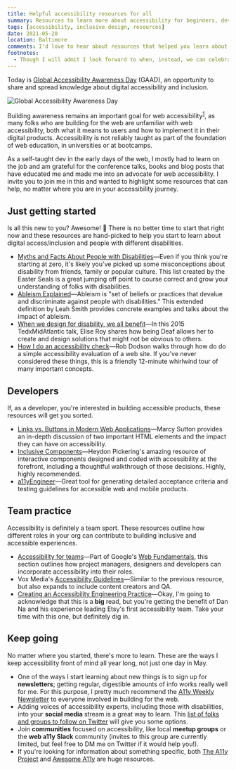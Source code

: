 ```yaml
---
title: Helpful accessibility resources for all
summary: Resources to learn more about accessibility for beginners, developers and teams.
tags: [accessibility, inclusive design, resources]
date: 2021-05-20
location: Baltimore
comments: I'd love to hear about resources that helped you learn about accessibility or your recent a11y wins!
footnotes:
  - Though I will admit I look forward to when, instead, we can celebrate GAWD&mdash;Global Accessibility Wins Day. 🏆
---
```


Today is [Global Accessibility Awareness Day](https://globalaccessibilityawarenessday.org/) (GAAD), an opportunity to share and spread knowledge about digital accessibility and inclusion.

![Global Accessibility Awareness Day](/assets/img/blog/2021/GAAD-logo.svg)

Building awareness remains an important goal for web accessibility<sup id="return-fn1"><a href="#fn1">1</a></sup>, as many folks who are building for the web are unfamiliar with web accessibility, both what it means to users and how to implement it in their digital products. Accessibility is not reliably taught as part of the foundation of web education, in universities or at bootcamps.

As a self-taught dev in the early days of the web, I mostly had to learn on the job and am grateful for the conference talks, books and blog posts that have educated me and made me into an advocate for web accessibility. I invite you to join me in this and wanted to highlight some resources that can help, no matter where you are in your accessibility journey.

## Just getting started

Is all this new to you? Awesome! 🎉 There is no better time to start that right now and these resources are hand-picked to help you start to learn about digital access/inclusion and people with different disabilities.

- [Myths and Facts About People with Disabilities](https://www.easterseals.com/explore-resources/facts-about-disability/myths-facts.html)&mdash;Even if you think you're starting at zero, it's likely you've picked up some misconceptions about disability from friends, family or popular culture. This list created by the Easter Seals is a great jumping off point to course correct and grow your understanding of folks with disabilities.
- [Ableism Explained](https://www.cdrnys.org/blog/uncategorized/ableism/)&mdash;Ableism is "set of beliefs or practices that devalue and discriminate against people with disabilities." This extended definition by Leah Smith provides concrete examples and talks about the impact of ableism.
- [When we design for disability, we all benefit](https://www.ted.com/talks/elise_roy_when_we_design_for_disability_we_all_benefit)&mdash;In this 2015 TedxMidAtlantic talk, Elise Roy shares how being Deaf allows her to create and design solutions that might not be obvious to others.
- [How I do an accessibility check](https://www.youtube.com/watch?v=cOmehxAU_4s)&mdash;Rob Dodson walks through how do do a simple accessibility evaluation of a web site. If you've never considered these things, this is a friendly 12-minute whirlwind tour of many important concepts.

## Developers

If, as a developer, you're interested in building accessible products, these resources will get you sorted.

- [Links vs. Buttons in Modern Web Applications](https://marcysutton.com/links-vs-buttons-in-modern-web-applications)&mdash;Marcy Sutton provides an in-depth discussion of two important HTML elements and the impact they can have on accessibility.
- [Inclusive Components](https://inclusive-components.design/)&mdash;Heydon Pickering's amazing resource of interactive components designed and coded with accessibility at the forefront, including a thoughtful walkthrough of those decisions. Highly, highly recommended.
- [a11yEngineer](https://www.a11yengineer.com/)&mdash;Great tool for generating detailed acceptance criteria and testing guidelines for accessible web and mobile products.

## Team practice

Accessibility is definitely a team sport. These resources outline how different roles in your org can contribute to building inclusive and accessible experiences.

- [Accessibility for teams](https://developers.google.com/web/fundamentals/accessibility/a11y-for-teams)&mdash;Part of Google's [Web Fundamentals](https://developers.google.com/web/fundamentals), this section outlines how project managers, designers and developers can incorporate accessibility into their roles.
- Vox Media's [Accessibility Guidelines](http://accessibility.voxmedia.com/)&mdash;Similar to the previous resource, but also expands to include content creators and QA.
- [Creating an Accessibility Engineering Practice](https://blog.danielna.com/creating-an-accessibility-engineering-practice/)&mdash;Okay, I'm going to acknowledge that this is a **big** read, but you're getting the benefit of Dan Na and his experience leading Etsy's first accessibility team. Take your time with this one, but definitely dig in.

## Keep going

No matter where you started, there's more to learn. These are the ways I keep accessibility front of mind all year long, not just one day in May.

- One of the ways I start learning about new things is to sign up for **newsletters**; getting regular, digestible amounts of info works really well for me. For this purpose, I pretty much recommend the [A11y Weekly Newsletter](https://a11yweekly.com/) to everyone involved in building for the web.
- Adding voices of accessibility experts, including those with disabilities, into your **social media** stream is a great way to learn. This [list of folks and groups to follow on Twitter](https://github.com/joe-watkins/top-people-to-follow-in-web-accessibility) will give you some options.
- Join **communities** focused on accessibility, like local **meetup groups** or the **web a11y Slack** community (invites to this group are currently limited, but feel free to DM me on Twitter if it would help you!).
- If you're looking for information about something specific, both [The A11y Project](https://www.a11yproject.com/) and [Awesome A11y](https://github.com/brunopulis/awesome-a11y) are huge resources.

